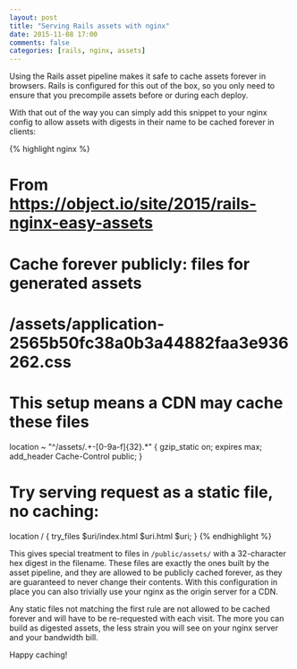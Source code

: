 ```yaml
---
layout: post
title: "Serving Rails assets with nginx"
date: 2015-11-08 17:00
comments: false
categories: [rails, nginx, assets]
---
```


Using the Rails asset pipeline makes it safe to cache assets forever in browsers. Rails is configured for this out of the box, so you only need to ensure that you precompile assets before or during each deploy.

With that out of the way you can simply add this snippet to your nginx config to allow assets with digests in their name to be cached forever in clients:

{% highlight nginx %}
# From https://object.io/site/2015/rails-nginx-easy-assets
#
# Cache forever publicly: files for generated assets
#   /assets/application-2565b50fc38a0b3a44882faa3e936262.css
#
# This setup means a CDN may cache these files
location ~ "^/assets/.+-[0-9a-f]{32}.*" {
  gzip_static on;
  expires     max;
  add_header  Cache-Control public;
}

# Try serving request as a static file, no caching:
location / {
  try_files $uri/index.html $uri.html $uri;
}
{% endhighlight %}

This gives special treatment to files in `/public/assets/` with a 32-character hex digest in the filename. These files are exactly the ones built by the asset pipeline, and they are allowed to be publicly cached forever, as they are guaranteed to never change their contents. With this configuration in place you can also trivially use your nginx as the origin server for a CDN.

Any static files not matching the first rule are not allowed to be cached forever and will have to be re-requested with each visit. The more you can build as digested assets, the less strain you will see on your nginx server and your bandwidth bill.

Happy caching!
